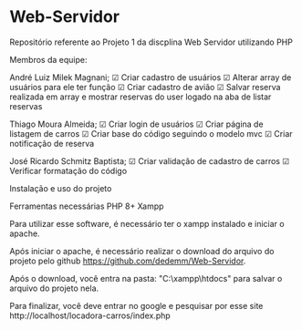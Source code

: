 # Web-Servidor

Repositório referente ao Projeto 1 da discplina Web Servidor utilizando PHP

Membros da equipe:

André Luiz Milek Magnani;
☑ Criar cadastro de usuários
☑ Alterar array de usuários para ele ter função
☑ Criar cadastro de avião
☑ Salvar reserva realizada em array e mostrar reservas do user logado na aba de listar reservas

Thiago Moura Almeida;
☑ Criar login de usuários
☑ Criar página de listagem de carros
☑ Criar base do código seguindo o modelo mvc
☑ Criar notificação de reserva

José Ricardo Schmitz Baptista;
☑ Criar validação de cadastro de carros
☑ Verificar formatação do código

Instalação e uso do projeto

Ferramentas necessárias
PHP 8+
Xampp

Para utilizar esse software, é necessário ter o xampp instalado e iniciar o apache.

Após iniciar o apache, é necessário realizar o download do arquivo do projeto pelo github https://github.com/dedemm/Web-Servidor.

Após o download, você entra na pasta: "C:\xampp\htdocs" para salvar o arquivo do projeto nela.

Para finalizar, você deve entrar no google e pesquisar por esse site http://localhost/locadora-carros/index.php





